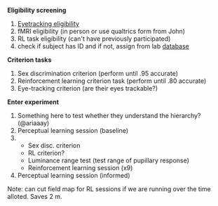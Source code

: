 
**Eligibility screening**

1) [Eyetracking eligibility](https://drive.google.com/open?id=1dV9waLClJe1rtQVRWfGMnxyWTnjgDnvZ_ZooSYVT-nI)
2) fMRI eligibility (in person or use qualtrics form from John)
3) RL task eligibility (can't have previously participated)
4) check if subject has ID and if not, assign from lab [database](https://docs.google.com/document/d/175AGq7DkTPlNZQH-G749gmlrRx9CNp6dACaumjPw_iw/edit)

**Criterion tasks**

1) Sex discrimination criterion (perform until .95 accurate)
2) Reinforcement learning criterion task (perform until .80 accurate)
3) Eye-tracking criterion (are their eyes trackable?)

**Enter experiment**


1) Something here to test whether they understand the hierarchy? (@ariaaay)
2) Perceptual learning session (baseline)
3)  - Sex disc. criterion 
    - RL criterion? 
    - Luminance range test (test range of pupillary response) 
    - Reinforcement learning session (x9)
4) Perceptual learning session (informed)


Note: can cut field map for RL sessions if we are running over the time alloted. Saves 2 m.
